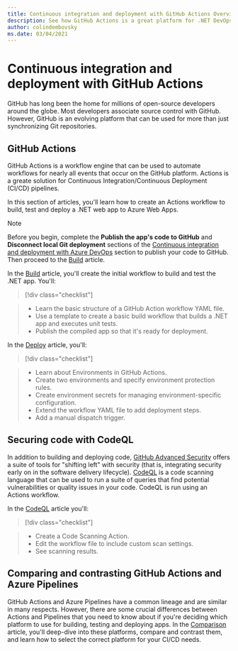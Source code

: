 ```yaml
---
title: Continuous integration and deployment with GitHub Actions Overview
description: See how GitHub Actions is a great platform for .NET DevOps
author: colindembovsky
ms.date: 03/04/2021
---
```

# Continuous integration and deployment with GitHub Actions

GitHub has long been the home for millions of open-source developers around the globe. Most developers associate source control with GitHub. However, GitHub is an evolving platform that can be used for more than just synchronizing Git repositories.

## GitHub Actions

GitHub Actions is a workflow engine that can be used to automate workflows for nearly all events that occur on the GitHub platform. Actions is a greate solution for Continuous Integration/Continuous Deployment (CI/CD) pipelines.

In this section of articles, you'll learn how to create an Actions workflow to build, test and deploy a .NET web app to Azure Web Apps.

> [!NOTE]
> Before you begin, complete the **Publish the app's code to GitHub** and **Disconnect local Git deployment** sections of the [Continuous integration and deployment with Azure DevOps](cicd.md) section to publish your code to GitHub. Then proceed to the [Build](actions-build.md) article.

In the [Build](actions-build.md) article, you'll create the initial workflow to build and test the .NET app. You'll:

> [!div class="checklist"]

> * Learn the basic structure of a GitHub Action workflow YAML file.
> * Use a template to create a basic build workflow that builds a .NET app and executes unit tests.
> * Publish the compiled app so that it's ready for deployment.

In the [Deploy](actions-build.md) article, you'll:

> [!div class="checklist"]

> * Learn about Environments in GitHub Actions.
> * Create two environments and specify environment protection rules.
> * Create environment secrets for managing environment-specific configuration.
> * Extend the workflow YAML file to add deployment steps.
> * Add a manual dispatch trigger.

## Securing code with CodeQL

In addition to building and deploying code, [GitHub Advanced Security](https://docs.github.com/github/getting-started-with-github/about-github-advanced-security) offers a suite of tools for "shifting left" with security (that is, integrating security early on in the software delivery lifecycle). [CodeQL](https://codeql.github.com/docs/codeql-overview/about-codeql/) is a code scanning language that can be used to run a suite of queries that find potential vulnerabilities or quality issues in your code. CodeQL is run using an Actions workflow.

In the [CodeQL](actions-codeql.md) article you'll:

> [!div class="checklist"]

> * Create a Code Scanning Action.
> * Edit the workflow file to include custom scan settings.
> * See scanning results.

## Comparing and contrasting GitHub Actions and Azure Pipelines

GitHub Actions and Azure Pipelines have a common lineage and are similar in many respects. However, there are some crucial differences between Actions and Pipelines that you need to know about if you're deciding which platform to use for building, testing and deploying apps. In the [Comparison](actions-vs-pipelines.md) article, you'll deep-dive into these platforms, compare and contrast them, and learn how to select the correct platform for your CI/CD needs.
